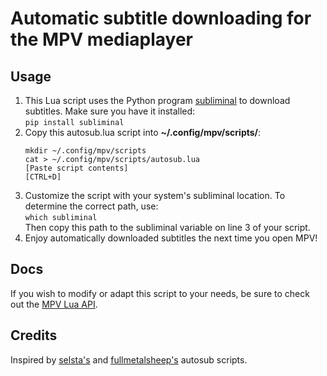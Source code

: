 # Automatic subtitle downloading for the MPV mediaplayer
## Usage
1. This Lua script uses the Python program [subliminal](https://github.com/Diaoul/subliminal) to download subtitles. Make sure you have it installed:  
`pip install subliminal`
2. Copy this autosub.lua script into **~/.config/mpv/scripts/**:
   ```shell
   mkdir ~/.config/mpv/scripts
   cat > ~/.config/mpv/scripts/autosub.lua
   [Paste script contents]
   [CTRL+D]
   ```
3. Customize the script with your system's subliminal location. To determine the correct path, use:  
`which subliminal`  
Then copy this path to the subliminal variable on line 3 of your script.
4. Enjoy automatically downloaded subtitles the next time you open MPV!

## Docs
If you wish to modify or adapt this script to your needs,
be sure to check out the [MPV Lua API](https://mpv.io/manual/stable/#lua-scripting).

## Credits
Inspired by [selsta's](https://gist.github.com/selsta/ce3fb37e775dbd15c698) and
[fullmetalsheep's](https://gist.github.com/fullmetalsheep/28c397b200a7348027d983f31a7eddfa) autosub scripts.
